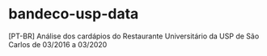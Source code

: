 # bandeco-usp-data
[PT-BR] Análise dos cardápios do Restaurante Universitário da USP de São Carlos de 03/2016 a 03/2020
